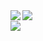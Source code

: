 <a href="https://github.com/hellonlp">
<img align="left" src="https://github-readme-stats.vercel.app/api?username=hellonlp&count_private=true&show_icons=true&theme=dark" />
</a>
<a href="https://github.com/hellonlp">
<img align="left" src="https://github-readme-stats.vercel.app/api/top-langs/?username=hellonlp&theme=dark&hide=html" />

<br>
<img align="left" src="https://profile-counter.glitch.me/{hellonlp}/count.svg" />
</br>

</a>
